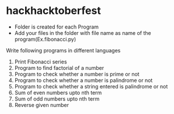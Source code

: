 # hackhacktoberfest  

- Folder is created for each Program
- Add your files in the folder with file name as name of the program(Ex.fibonacci.py)

Write following programs in different languages

1. Print Fibonacci series
2. Program to find factorial of a number
3. Program to check whether a number is prime or not
4. Program to check whether a number is palindrome or not
5. Program to check whether a string entered is palindrome or not
6. Sum of even numbers upto nth term
7. Sum of odd numbers upto nth term
8. Reverse given number
